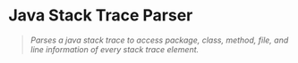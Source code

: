 # Java Stack Trace Parser

> _Parses a java stack trace to access package, class, method, file, and line information of every stack trace element._
